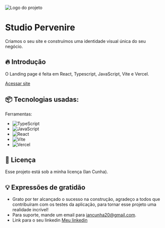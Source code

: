 ![Logo do projeto](https://studio-pervenire.vercel.app/assets/logo-BoHnzbHI.svg)

# Studio Pervenire
Criamos o seu site e construímos uma identidade visual única do seu negócio.

## 🔥 Introdução
O Landing page é feita em React, Typescript, JavaScript, Vite e Vercel.

[Acessar site](https://studiopervenire.vercel.app/)

## 📦 Tecnologias usadas:

Ferramentas:
* ![TypeScript](https://img.shields.io/badge/typescript-%23323330.svg?style=for-the-badge&logo=typescript&logoColor=%3178C6)
* ![JavaScript](https://img.shields.io/badge/javascript-%23323330.svg?style=for-the-badge&logo=javascript&logoColor=%23F7DF1E)
* ![React](https://img.shields.io/badge/react-%2320232a.svg?style=for-the-badge&logo=react&logoColor=%2361DAFB)
* ![Vite](https://img.shields.io/badge/vite-%23646CFF.svg?style=for-the-badge&logo=vite&logoColor=white)
* ![Vercel](https://img.shields.io/badge/vercel-%23646CFF.svg?style=for-the-badge&logo=vercel&logoColor=white)

## 📄 Licença

Esse projeto está sob a minha licença (Ian Cunha).

## 💡 Expressões de gratidão

* Grato por ter alcançado o sucesso na construção, agradeço a todos que contribuíram com os testes da aplicação, para tornar esse projeto uma realidade incrível!
* Para suporte, mande um email para iancunha20@gmail.com.
* Link para o seu linkedin [Meu linkedin](https://www.linkedin.com/in/iancunha/)

